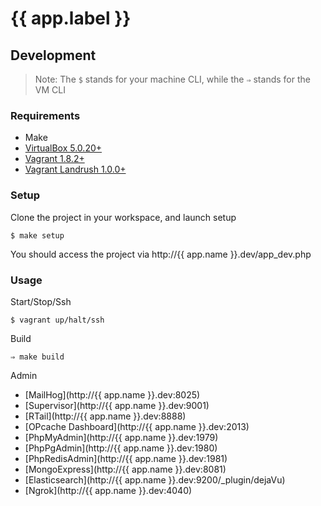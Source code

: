 # {{ app.label }}

## Development

> Note: The `$` stands for your machine CLI, while the `⇒` stands for the VM CLI

### Requirements

* Make
* [VirtualBox 5.0.20+](https://www.virtualbox.org/wiki/Downloads)
* [Vagrant 1.8.2+](https://www.vagrantup.com/downloads.html)
* [Vagrant Landrush 1.0.0+](https://github.com/vagrant-landrush/landrush)

### Setup

Clone the project in your workspace, and launch setup

    $ make setup

You should access the project via http://{{ app.name }}.dev/app_dev.php

### Usage

Start/Stop/Ssh

    $ vagrant up/halt/ssh

Build

    ⇒ make build

Admin

* [MailHog](http://{{ app.name }}.dev:8025)
* [Supervisor](http://{{ app.name }}.dev:9001)
* [RTail](http://{{ app.name }}.dev:8888)
* [OPcache Dashboard](http://{{ app.name }}.dev:2013)
* [PhpMyAdmin](http://{{ app.name }}.dev:1979)
* [PhpPgAdmin](http://{{ app.name }}.dev:1980)
* [PhpRedisAdmin](http://{{ app.name }}.dev:1981)
* [MongoExpress](http://{{ app.name }}.dev:8081)
* [Elasticsearch](http://{{ app.name }}.dev:9200/_plugin/dejaVu)
* [Ngrok](http://{{ app.name }}.dev:4040)
